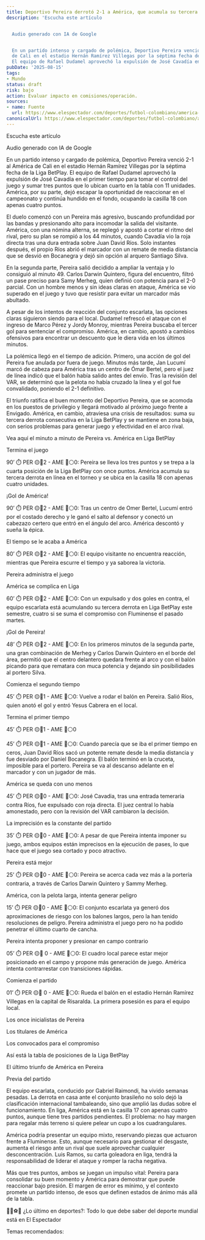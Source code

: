 ```yaml
---
title: Deportivo Pereira derrotó 2-1 a América, que acumula su tercera
description: 'Escucha este artículo


  Audio generado con IA de Google


  En un partido intenso y cargado de polémica, Deportivo Pereira venció 2-1 al América
  de Cali en el estadio Hernán Ramírez Villegas por la séptima fecha de la Liga BetPlay.
  El equipo de Rafael Dudamel aprovechó la expulsión de José Cavadía en…'
pubDate: '2025-08-15'
tags:
- Mundo
status: draft
risk: bajo
action: Evaluar impacto en comisiones/operación.
sources:
- name: Fuente
  url: https://www.elespectador.com/deportes/futbol-colombiano/america-de-cali/en-vivo-siga-el-minuto-a-minuto-de-pereira-vs-america-en-liga-betplay-alineaciones-goles-resumen-noticias-hoy/
canonicalUrl: https://www.elespectador.com/deportes/futbol-colombiano/america-de-cali/en-vivo-siga-el-minuto-a-minuto-de-pereira-vs-america-en-liga-betplay-alineaciones-goles-resumen-noticias-hoy/
---
```

Escucha este artículo

Audio generado con IA de Google

En un partido intenso y cargado de polémica, Deportivo Pereira venció 2-1 al América de Cali en el estadio Hernán Ramírez Villegas por la séptima fecha de la Liga BetPlay. El equipo de Rafael Dudamel aprovechó la expulsión de José Cavadía en el primer tiempo para tomar el control del juego y sumar tres puntos que lo ubican cuarto en la tabla con 11 unidades. América, por su parte, dejó escapar la oportunidad de reaccionar en el campeonato y continúa hundido en el fondo, ocupando la casilla 18 con apenas cuatro puntos.

El duelo comenzó con un Pereira más agresivo, buscando profundidad por las bandas y presionando alto para incomodar la salida del visitante. América, con una nómina alterna, se replegó y apostó a cortar el ritmo del rival, pero su plan se rompió a los 44 minutos, cuando Cavadía vio la roja directa tras una dura entrada sobre Juan David Ríos. Solo instantes después, el propio Ríos abrió el marcador con un remate de media distancia que se desvió en Bocanegra y dejó sin opción al arquero Santiago Silva.

En la segunda parte, Pereira salió decidido a ampliar la ventaja y lo consiguió al minuto 49. Carlos Darwin Quintero, figura del encuentro, filtró un pase preciso para Samy Merheg, quien definió con potencia para el 2-0 parcial. Con un hombre menos y sin ideas claras en ataque, América se vio superado en el juego y tuvo que resistir para evitar un marcador más abultado.

A pesar de los intentos de reacción del conjunto escarlata, las opciones claras siguieron siendo para el local. Dudamel refrescó el ataque con el ingreso de Marco Pérez y Jordy Monroy, mientras Pereira buscaba el tercer gol para sentenciar el compromiso. América, en cambio, apostó a cambios ofensivos para encontrar un descuento que le diera vida en los últimos minutos.

La polémica llegó en el tiempo de adición. Primero, una acción de gol del Pereira fue anulada por fuera de juego. Minutos más tarde, Jan Lucumí marcó de cabeza para América tras un centro de Ómar Bertel, pero el juez de línea indicó que el balón había salido antes del envío. Tras la revisión del VAR, se determinó que la pelota no había cruzado la línea y el gol fue convalidado, poniendo el 2-1 definitivo.

El triunfo ratifica el buen momento del Deportivo Pereira, que se acomoda en los puestos de privilegio y llegará motivado al próximo juego frente a Envigado. América, en cambio, atraviesa una crisis de resultados: suma su tercera derrota consecutiva en la Liga BetPlay y se mantiene en zona baja, con serios problemas para generar juego y efectividad en el arco rival.

Vea aquí el minuto a minuto de Pereira vs. América en Liga BetPlay

Termina el juego

90’ ⏱️ PER 🟡🔴2 - AME 🔴⚪️0: Pereira se lleva los tres puntos y se trepa a la cuarta posición de la Liga BetPlay con once puntos. América acumula su tercera derrota en línea en el torneo y se ubica en la casilla 18 con apenas cuatro unidades.

¡Gol de América!

90’ ⏱️ PER 🟡🔴2 - AME 🔴⚪️0: Tras un centro de Omer Bertel, Lucumí entró por el costado derecho y le ganó el salto al defensor y conectó un cabezazo certero que entró en el ángulo del arco. América descontó y sueña la épica.

El tiempo se le acaba a América

80’ ⏱️ PER 🟡🔴2 - AME 🔴⚪️0: El equipo visitante no encuentra reacción, mientras que Pereira escurre el tiempo y ya saborea la victoria.

Pereira administra el juego

América se complica en Liga

60’ ⏱️ PER 🟡🔴2 - AME 🔴⚪️0: Con un expulsado y dos goles en contra, el equipo escarlata está acumulando su tercera derrota en Liga BetPlay este semestre, cuatro si se suma el compromiso con Fluminense el pasado martes.

¡Gol de Pereira!

48’ ⏱️ PER 🟡🔴2 - AME 🔴⚪️0: En los primeros minutos de la segunda parte, una gran combinación de Merheg y Carlos Darwin Quintero en el borde del área, permitió que el centro delantero quedara frente al arco y con el balón picando para que rematara con muca potencia y dejando sin posibilidades al portero Silva.

Comienza el segundo tiempo

45’ ⏱️ PER 🟡🔴1 - AME 🔴⚪️0: Vuelve a rodar el balón en Pereira. Salió Ríos, quien anotó el gol y entró Yesus Cabrera en el local.

Termina el primer tiempo

45’ ⏱️ PER 🟡🔴1 - AME 🔴⚪️0

45’ ⏱️ PER 🟡🔴1 - AME 🔴⚪️0: Cuando parecía que se iba el primer tiempo en ceros, Juan David Ríos sacó un potente remate desde la media distancia y fue desviado por Daniel Bocanegra. El balón terminó en la cruceta, imposible para el portero. Pereira se va al descanso adelante en el marcador y con un jugador de más.

América se queda con uno menos

45’ ⏱️ PER 🟡🔴0 - AME 🔴⚪️0: José Cavadia, tras una entrada temeraria contra Ríos, fue expulsado con roja directa. El juez central lo había amonestado, pero con la revisión del VAR cambiaron la decisión.

La imprecisión es la constante del partido

35’ ⏱️ PER 🟡🔴0 - AME 🔴⚪️0: A pesar de que Pereira intenta imponer su juego, ambos equipos están imprecisos en la ejecución de pases, lo que hace que el juego sea cortado y poco atractivo.

Pereira está mejor

25’ ⏱️ PER 🟡🔴0 - AME 🔴⚪️0: Pereira se acerca cada vez más a la portería contraria, a través de Carlos Darwin Quintero y Sammy Merheg.

América, con la pelota larga, intenta generar peligro

15’ ⏱️ PER 🟡🔴0 - AME 🔴⚪️0: El conjunto escarlata ya generó dos aproximaciones de riesgo con los balones largos, pero la han tenido resoluciones de peligro. Pereira administra el juego pero no ha podido penetrar el último cuarto de cancha.

Pereira intenta proponer y presionar en campo contrario

05’ ⏱️ PER 🟡🔴 0 - AME 🔴⚪️0: El cuadro local parece estar mejor posicionado en el campo y propone más generación de juego. América intenta contrarrestar con transiciones rápidas.

Comienza el partido

01’ ⏱️ PER 🟡🔴 0 - AME 🔴⚪️0: Rueda el balón en el estadio Hernán Ramírez Villegas en la capital de Risaralda. La primera posesión es para el equipo local.

Los once inicialistas de Pereira

Los titulares de América

Los convocados para el compromiso

Así está la tabla de posiciones de la Liga BetPlay

El último triunfo de América en Pereira

Previa del partido

El equipo escarlata, conducido por Gabriel Raimondi, ha vivido semanas pesadas. La derrota en casa ante el conjunto brasileño no solo dejó la clasificación internacional tambaleando, sino que amplió las dudas sobre el funcionamiento. En liga, América está en la casilla 17 con apenas cuatro puntos, aunque tiene tres partidos pendientes. El problema: no hay margen para regalar más terreno si quiere pelear un cupo a los cuadrangulares.

América podría presentar un equipo mixto, reservando piezas que actuaron frente a Fluminense. Esto, aunque necesario para gestionar el desgaste, aumenta el riesgo ante un rival que suele aprovechar cualquier desconcentración. Luis Ramos, su carta goleadora en liga, tendrá la responsabilidad de liderar el ataque y romper la racha negativa.

Más que tres puntos, ambos se juegan un impulso vital: Pereira para consolidar su buen momento y América para demostrar que puede reaccionar bajo presión. El margen de error es mínimo, y el contexto promete un partido intenso, de esos que definen estados de ánimo más allá de la tabla.

🚴🏻⚽🏀 ¿Lo último en deportes?: Todo lo que debe saber del deporte mundial está en El Espectador

Temas recomendados: